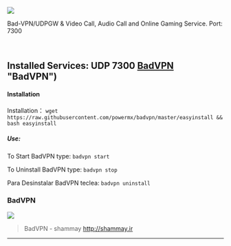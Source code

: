 ![](https://zaya.io/uploads/link-thumbnails/2022/12/28/yVuwF2EZ3wq3vXEz1u40UXF8ULUqX8NTMp1mxf1h.jpg)

Bad-VPN/UDPGW & Video Call, Audio Call and Online Gaming Service. Port: 7300

<br>

## Installed Services: UDP 7300 [BadVPN](https://github.com/shammay-PC/badvpn) "BadVPN")


#### Installation

Installation：
`wget https://raw.githubusercontent.com/powermx/badvpn/master/easyinstall && bash easyinstall`

##### Use:

To Start BadVPN type: `badvpn start`

To Uninstall BadVPN type: `badvpn stop`

Para Desinstalar BadVPN teclea: `badvpn uninstall`
### BadVPN

[![](https://zaya.io/uploads/link-thumbnails/2023/09/06/J1foCgLsYYnbIe0D4JVCQmjCgwHAbL6hKSe3qsUe.png)](https://zaya.io/uploads/link-thumbnails/2023/09/06/J1foCgLsYYnbIe0D4JVCQmjCgwHAbL6hKSe3qsUe.png "AyVPN-Plus")

> BadVPN - shammay http://shammay.ir
                
----


